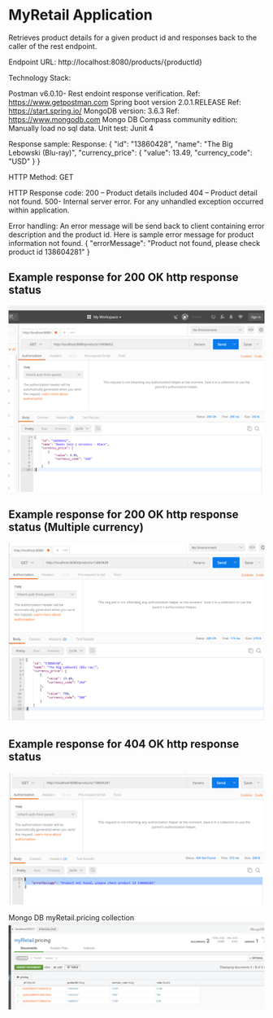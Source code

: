 # MyRetail Application

Retrieves product details for a given product id and responses back to the caller of the rest endpoint.

Endpoint URL: http://localhost:8080/products/{productId}

Technology Stack:

Postman v6.0.10- Rest endoint response verification. Ref: https://www.getpostman.com
Spring boot version 2.0.1.RELEASE Ref: https://start.spring.io/
MongoDB version: 3.6.3 Ref: https://www.mongodb.com
Mongo DB Compass community edition: Manually load no sql data.
Unit test: Junit 4


Response sample:
Response:
{
    "id": "13860428",
    "name": "The Big Lebowski (Blu-ray)",
    "currency_price": {
        "value": 13.49,
        "currency_code": "USD"
    }
}

HTTP Method: GET

HTTP Response code:
200 – Product details included
404 – Product detail not found.
500- Internal server error. For any unhandled exception occurred within application.

Error handling:
An error message will be send back to client containing error description and the product id. Here is sample error message for product information not found.
{
    "errorMessage": "Product not found, please check product id 138604281"
}

Example response for 200 OK http response status
 ---------------------------------
 ![Alt text](/Postman-200-OK.png?raw=true "GET information sucess")


Example response for 200 OK http response status (Multiple currency)
 ---------------------------------
 ![Alt text](/Postman-200-OK-multipleCurrency.PNG?raw=true "GET information sucess")

Example response for 404 OK http response status
  ---------------------------------
  ![Alt text](/Postman-404-NotFound.png?raw=true "GET information not found")

Mongo DB myRetail.pricing collection
  ![Alt text](/MongoDB-CompassEdition.png?raw=true "GET mongo DB compass community edition")






